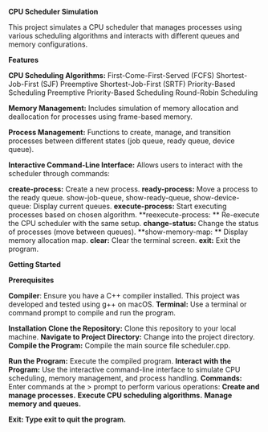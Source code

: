 ****CPU Scheduler Simulation****

This project simulates a CPU scheduler that manages processes using various scheduling algorithms and interacts with different queues and memory configurations.

******Features******

****CPU Scheduling Algorithms:****
First-Come-First-Served (FCFS)
Shortest-Job-First (SJF)
Preemptive Shortest-Job-First (SRTF)
Priority-Based Scheduling
Preemptive Priority-Based Scheduling
Round-Robin Scheduling

****Memory Management:****
Includes simulation of memory allocation and deallocation for processes using frame-based memory.

****Process Management:****
Functions to create, manage, and transition processes between different states (job queue, ready queue, device queue).

****Interactive Command-Line Interface:****
Allows users to interact with the scheduler through commands:

**create-process:**
Create a new process.
**ready-process:**
Move a process to the ready queue.
show-job-queue, show-ready-queue, show-device-queue: Display current queues.
**execute-process:**
Start executing processes based on chosen algorithm.
**reexecute-process: **
Re-execute the CPU scheduler with the same setup.
**change-status:**
Change the status of processes (move between queues).
**show-memory-map: **
Display memory allocation map.
**clear:**
Clear the terminal screen.
**exit:** Exit the program.

****Getting Started****

**Prerequisites**

**Compiler**:
Ensure you have a C++ compiler installed. This project was developed and tested using g++ on macOS.
**Terminal:** Use a terminal or command prompt to compile and run the program.

****Installation****
**Clone the Repository:**
Clone this repository to your local machine.
**Navigate to Project Directory:**
Change into the project directory.
**Compile the Program:**
Compile the main source file scheduler.cpp.

****Run the Program:****
Execute the compiled program.
****Interact with the Program:****
Use the interactive command-line interface to simulate CPU scheduling, memory management, and process handling.
****Commands:****
Enter commands at the > prompt to perform various operations:
**Create and manage processes.**
**Execute CPU scheduling algorithms.**
**Manage memory and queues.**


**Exit: Type exit to quit the program.**




